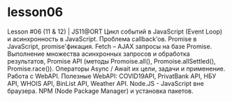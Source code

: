 # lesson06
Lesson #06 (11 &amp; 12) | JS11@ORT Цикл событий в JavaScript (Event Loop) и асинхронность в JavaScript. Проблема callback’ов. Promise в JavaScript, promise'фикация. Fetch – AJAX запросы на базе Promise. Выполнение множества асинхронных запросов и обработка результатов, Promise API (методы Promoise.all(), Promoise.allSettled(), Promise.race()). Операторы Async / Await их цели, задачи и применение. Работа с WebAPI. Полезные WebAPI: COVID19API, PrivatBank API, НБУ API, WHOIS API, BinList API, Weather API. Node.JS - JavaScript вне браузера. NPM (Node Package Manager) и установка пакетов.
